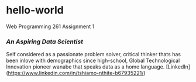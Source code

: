 # hello-world
Web Programming 261 Assignment 1
### ***An Aspiring Data Scientist***
Self considered as a passionate problem solver, critical thinker thats has been inlove with demographics since high-school, Global Technological Innovation pioneer wanabe that speaks data as a home language.
[LinkedIn] (https://www.linkedin.com/in/tshiamo-nthite-b67935221/)
